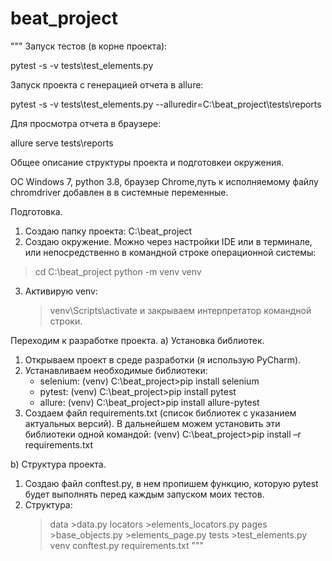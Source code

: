 # beat_project
"""
Запуск тестов (в корне проекта):

 pytest -s -v tests\test_elements.py
 
Запуск проекта с генерацией отчета в allure:

  pytest -s -v tests\test_elements.py --alluredir=C:\beat_project\tests\reports

Для просмотра отчета в браузере:

  allure serve tests\reports
  


Общее описание структуры проекта и подготовкеи окружения.

 ОС Windows 7, python 3.8, браузер Chrome,путь к исполняемому файлу  chromdriver добавлен в в системные переменные.

Подготовка.

1. Создаю папку проекта:
	C:\beat_project
2. Создаю окружение. Можно через настройки IDE или в терминале, или непосредственно в командной строке операционной системы:
>cd C:\beat_project
> python -m venv venv
3. Активирую venv:
	> venv\Scripts\activate
   и закрываем интерпретатор командной строки.

Переходим к разработке проекта.
a) Установка библиотек.

1. Открываем проект в среде разработки (я использую PyCharm).
2. Устанавливаем необходимые библиотеки:
	- selenium:
		(venv) C:\beat_project>pip install selenium
	- pytest:
		(venv) C:\beat_project>pip install pytest
	- allure:
		(venv) C:\beat_project>pip install allure-pytest
3. Создаем файл requirements.txt (список библиотек с указанием актуальных версий). В дальнейшем можем установить эти библиотеки одной командой:
	(venv) C:\beat_project>pip install –r requirements.txt

b) Структура проекта.

1. Создаю файл conftest.py, в нем пропишем функцию, которую pytest будет выполнять перед каждым запуском моих тестов.
2. Структура:
	>data
		>data.py
	>locators
		>elements_locators.py
	>pages
		>base_objects.py
		>elements_page.py
	>tests
		>test_elements.py
	>venv
	conftest.py
	requirements.txt
"""
